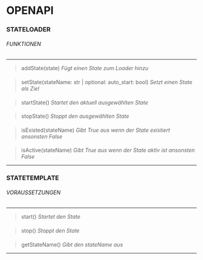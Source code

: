 # OPENAPI

### STATELOADER

###### FUNKTIONEN

---

> addState(state) *Fügt einen State zum Loader hinzu*
####
> setState(stateName: str | optional: auto_start: bool) *Setzt einen State als Ziel*
####
> startState() *Startet den aktuell ausgewählten State*
####
> stopState() *Stoppt den ausgewählten State*
####
> isExisted(stateName) *Gibt True aus wenn der State existiert ansonsten False*
####
> isActive(stateName) *Gibt True aus wenn der State aktiv ist ansonsten False*

---


### STATETEMPLATE

###### VORAUSSETZUNGEN

---

> start() *Startet den State*
####
> stop() *Stoppt den State*
####
> getStateName() *Gibt den stateName aus*

---